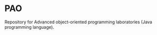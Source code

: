 # PAO

Repository for Advanced object-oriented programming laboratories (Java programming language).
